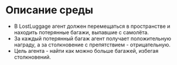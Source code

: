 # **Описание среды**
- В LostLuggage агент должен перемещаться в пространстве и находить потерянные багажи, выпавшие с самолёта.
- За каждый потерянный багаж агент получает положительную награду, а за столкновение с препятствием - отрицательную.
- Цель агента - найти как можно больше багажей, избегая столкновений.
